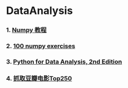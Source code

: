 # DataAnalysis

### 1. [Numpy 教程](https://wizardforcel.gitbooks.io/ts-numpy-tut/content/0.html)
### 2. [100 numpy exercises](http://www.labri.fr/perso/nrougier/teaching/numpy.100/)
### 3. [Python for Data Analysis, 2nd Edition](https://github.com/BrambleXu/pydata-notebook/blob/master/README.md)
### 4. [抓取豆瓣电影Top250](douban/douban_top250.md)
